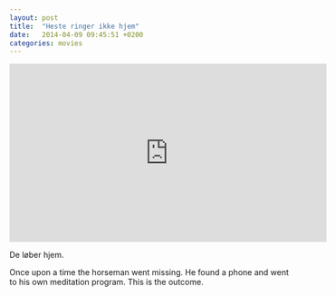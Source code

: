 ```yaml
---
layout: post
title:  "Heste ringer ikke hjem"
date:   2014-04-09 09:45:51 +0200
categories: movies
---
```

<iframe width="560" height="315" src="https://www.youtube.com/embed/PZyW_CXZjhQ?rel=0" frameborder="0" allowfullscreen></iframe>

De løber hjem.

Once upon a time the horseman went missing.
He found a phone and went to his own meditation program.
This is the outcome.

